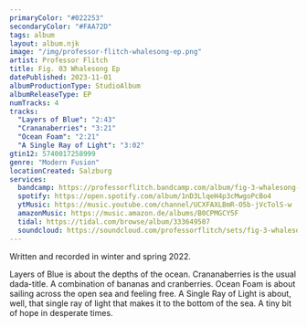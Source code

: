 ```yaml
---
primaryColor: "#022253"
secondaryColor: "#FAA72D"
tags: album
layout: album.njk
image: "/img/professor-flitch-whalesong-ep.png"
artist: Professor Flitch
title: Fig. 03 Whalesong Ep
datePublished: 2023-11-01
albumProductionType: StudioAlbum
albumReleaseType: EP
numTracks: 4
tracks:
  "Layers of Blue": "2:43"
  "Crananaberries": "3:21"
  "Ocean Foam": "2:21"
  "A Single Ray of Light": "3:02"
gtin12: 5740017258999
genre: "Modern Fusion"
locationCreated: Salzburg
services:
  bandcamp: https://professorflitch.bandcamp.com/album/fig-3-whalesong-ep
  spotify: https://open.spotify.com/album/1nD3LlqeH4p3cMwgoPcBo4
  ytMusic: https://music.youtube.com/channel/UCXFAXLBmR-O5b-jVcTolS-w
  amazonMusic: https://music.amazon.de/albums/B0CPMGCY5F
  tidal: https://tidal.com/browse/album/333649507
  soundcloud: https://soundcloud.com/professorflitch/sets/fig-3-whalesong-ep
---
```


Written and recorded in winter and spring 2022.

Layers of Blue is about the depths of the ocean.
Crananaberries is the usual dada-title. A combination of bananas and cranberries.
Ocean Foam is about sailing across the open sea and feeling free.
A Single Ray of Light is about, well, that single ray of light that makes it to the bottom of the sea. A tiny bit of hope in desperate times.